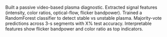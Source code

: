 Built a passive video-based plasma diagnostic. Extracted signal features (intensity, color ratios, optical-flow, flicker bandpower). Trained a RandomForest classifier to detect stable vs unstable plasma. Majority-vote predictions across 3-s segments with X% test accuracy. Interpretable features show flicker bandpower and color ratio as top indicators.
